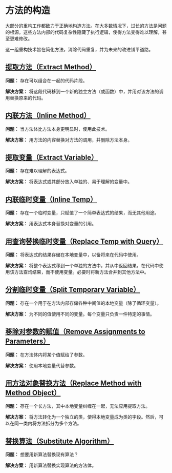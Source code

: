 # 方法的构造

大部分的重构工作都致力于正确地构造方法。在大多数情况下，过长的方法是问题的根源。这些方法内部的代码复杂性隐藏了执行逻辑，使得方法变得难以理解，甚至更难修改。

这一组重构技术旨在简化方法，消除代码重复，并为未来的改进铺平道路。

## [提取方法（Extract Method）](Extract.md)

**问题：** 存在可以组合在一起的代码片段。

**解决方案：** 将这段代码移到一个新的独立方法（或函数）中，并用对该方法的调用替换原来的代码。

## [内联方法（Inline Method）](Inline.md)

**问题：** 当方法体比方法本身更明显时，使用此技术。

**解决方案：** 用方法的内容替换对方法的调用，并删除方法本身。

## [提取变量（Extract Variable）](Variable.md)

**问题：** 存在难以理解的表达式。

**解决方案：** 将表达式或其部分放入单独的、易于理解的变量中。

## [内联临时变量（Inline Temp）](InlineTemp.md)

**问题：** 存在一个临时变量，只赋值了一个简单表达式的结果，而无其他用途。

**解决方案：** 用表达式本身替换对变量的引用。

## [用查询替换临时变量（Replace Temp with Query）](ReplaceTempwithQuery.md)

**问题：** 将表达式的结果存储在本地变量中，以备将来在代码中使用。

**解决方案：** 将整个表达式移到一个单独的方法中，并从中返回结果。在代码中使用该方法查询结果，而不使用变量。必要时将新方法合并到其他方法中。

## [分割临时变量（Split Temporary Variable）](SplitTemporaryVariable.md)

**问题：** 存在一个用于在方法内部存储各种中间值的本地变量（除了循环变量）。

**解决方案：** 为不同的值使用不同的变量。每个变量只负责一件特定的事情。

## [移除对参数的赋值（Remove Assignments to Parameters）](RemoveAssignmentstoParameters.md)

**问题：** 在方法体内将某个值赋给了参数。

**解决方案：** 使用本地变量代替参数。

## [用方法对象替换方法（Replace Method with Method Object）](ReplaceMethodwithMethodObject.md)

**问题：** 存在一个长方法，其中本地变量纠缠在一起，无法应用提取方法。

**解决方案：** 将方法转化为一个独立的类，使得本地变量成为类的字段。然后，可以在同一类内将方法拆分为多个方法。

## [替换算法（Substitute Algorithm）](SubstituteAlgorithm.md)

**问题：** 想要用新算法替换现有算法？

**解决方案：** 用新算法替换实现算法的方法体。
